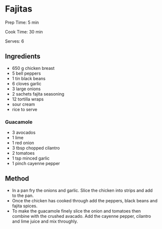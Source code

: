 # Fajitas

Prep Time: 5 min

Cook Time: 30 min

Serves: 6

## Ingredients

- 650 g chicken breast
- 5 bell peppers
- 1 tin black beans
- 6 cloves garlic
- 3 large onions
- 2 sachets fajita seasoning
- 12 tortilla wraps
- sour cream
- rice to serve

### Guacamole

- 3 avocados
- 1 lime
- 1 red onion
- 3 tbsp chopped cilantro
- 2 tomatoes
- 1 tsp minced garlic
- 1 pinch cayenne pepper

## Method

- In a pan fry the onions and garlic. Slice the chicken into strips and add to the pan.
- Once the chicken has cooked through add the peppers, black beans and fajita spices.
- To make the guacamole finely slice the onion and tomatoes then combine with the crushed avacado. Add the cayenne pepper, cilantro and lime juice and mix throughly.
